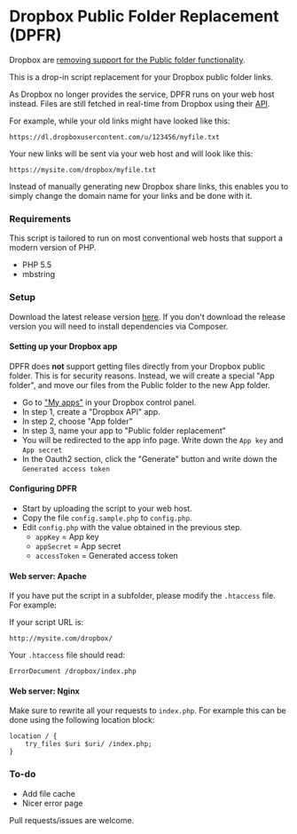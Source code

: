 # Dropbox Public Folder Replacement (DPFR)

Dropbox are [removing support for the Public folder functionality](https://www.dropbox.com/help/files-folders/public-folder).

This is a drop-in script replacement for your Dropbox public folder links.

As Dropbox no longer provides the service, DPFR runs on your web host instead. Files are still fetched in real-time from Dropbox
using their [API](https://www.dropbox.com/developers/documentation/http/overview).

For example, while your old links might have looked like this:

```
https://dl.dropboxusercontent.com/u/123456/myfile.txt
```

Your new links will be sent via your web host and will look like this:

```
https://mysite.com/dropbox/myfile.txt
```

Instead of manually generating new Dropbox share links, this enables you to simply change the domain name for your links and be done with it.

### Requirements

This script is tailored to run on most conventional web hosts that support a modern version of PHP.

* PHP 5.5
* mbstring

### Setup

Download the latest release version [here](). If you don't download the release version you will need to install dependencies via Composer.

#### Setting up your Dropbox app

DPFR does **not** support getting files directly from your Dropbox public folder. This is for security reasons. Instead, 
we will create a special "App folder", and move our files from the Public folder to the new App folder.

* Go to ["My apps"](https://www.dropbox.com/developers/apps/create) in your Dropbox control panel.
* In step 1, create a "Dropbox API" app.
* In step 2, choose "App folder"
* In step 3, name your app to "Public folder replacement"
* You will be redirected to the app info page. Write down the `App key` and `App secret`
* In the Oauth2 section, click the "Generate" button and write down the `Generated access token`

#### Configuring DPFR

* Start by uploading the script to your web host.
* Copy the file `config.sample.php` to `config.php`.
* Edit `config.php` with the value obtained in the previous step.
    * `appKey` = App key
    * `appSecret` = App secret
    * `accessToken` = Generated access token

#### Web server: Apache

If you have put the script in a subfolder, please modify the `.htaccess` file. For example:

If your script URL is: 

```
http://mysite.com/dropbox/
```

Your `.htaccess` file should read:

```
ErrorDocument /dropbox/index.php
```

#### Web server: Nginx

Make sure to rewrite all your requests to `index.php`. For example this can be done using the following location block:

```
location / {
    try_files $uri $uri/ /index.php;
}
```

### To-do

* Add file cache
* Nicer error page

Pull requests/issues are welcome.
